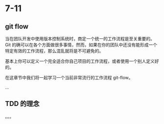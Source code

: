 # 7-11

## git flow

当在团队开发中使用版本控制系统时，商定一个统一的工作流程是至关重要的。Git 的确可以在各个方面做很多事情，然而，如果在你的团队中还没有能形成一个特定有效的工作流程，那么混乱就将是不可避免的。

基本上你可以定义一个完全适合你自己项目的工作流程，或者使用一个别人定义好的。

在这章节中我们将一起学习一个当前非常流行的工作流程 git-flow。

...


## TDD 的理念

。。。

